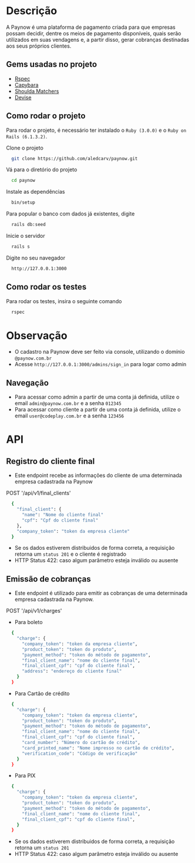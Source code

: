 
# Descrição

A Paynow é uma plataforma de pagamento criada para que empresas possam decidir, dentre os meios de pagamento disponíveis, quais serão utilizados em suas vendagens e, a partir disso, gerar cobranças destinadas aos seus próprios clientes.

## Gems usadas no projeto


- [Rspec](https://github.com/rspec/rspec-rails)
- [Capybara](https://github.com/teamcapybara/capybara)
- [Shoulda Matchers](https://github.com/thoughtbot/shoulda-matchers)
- [Devise](https://github.com/heartcombo/devise)


  
## Como rodar o projeto

Para rodar o projeto, é necessário ter instalado o `Ruby (3.0.0)` e o `Ruby on Rails (6.1.3.2)`.

Clone o projeto

```bash
  git clone https://github.com/aledcarv/paynow.git
```

Vá para o diretório do projeto

```bash
  cd paynow
```

Instale as dependências

```bash
  bin/setup
```

Para popular o banco com dados já existentes, digite

```bash
  rails db:seed
```

Inicie o servidor

```bash
  rails s
```

Digite no seu navegador

```bash
  http://127.0.0.1:3000
```
  
## Como rodar os testes

Para rodar os testes, insira o seguinte comando

```bash
  rspec
```

# Observação

- O cadastro na Paynow deve ser feito via console, utilizando o domínio `@paynow.com.br`
- Acesse `http://127.0.0.1:3000/admins/sign_in` para logar como admin

## Navegação

- Para acessar como admin a partir de uma conta já definida, utilize o email `admin@paynow.com.br` e a senha `012345`
- Para acessar como cliente a partir de uma conta já definida, utilize o email `user@codeplay.com.br` e a senha `123456`

# API

## Registro do cliente final

-  Este endpoint recebe as informações do cliente de uma determinada empresa cadastrada na Paynow

POST '/api/v1/final_clients'

```bash
  {
    "final_client": {
      "name": "Nome do cliente final"
      "cpf": "Cpf do cliente final"
    },
    "company_token": "token da empresa cliente"
  }
```
- Se os dados estiverem distribuidos de forma correta, a requisição retorna um `status 201` e o cliente é registrado
- HTTP Status 422: caso algum parâmetro esteja inválido ou ausente

## Emissão de cobranças

- Este endpoint é utilizado para emitir as cobranças de uma determinada empresa cadastrada na Paynow.

POST '/api/v1/charges'

- Para boleto

```bash
  {
    "charge": {
      "company_token": "token da empresa cliente",
      "product_token": "token do produto",
      "payment_method": "token do método de pagamento",
      "final_client_name": "nome do cliente final",
      "final_client_cpf": "cpf do cliente final", 
      "address": "endereço do cliente final"
    }
  }
```

- Para Cartão de crédito

```bash
  {
    "charge": {
      "company_token": "token da empresa cliente",
      "product_token": "token do produto",
      "payment_method": "token do método de pagamento",
      "final_client_name": "nome do cliente final",
      "final_client_cpf": "cpf do cliente final", 
      "card_number": "Número do cartão de crédito",
      "card_printed_name": "Nome impresso no cartão de crédito",
      "verification_code": "Código de verificação"
    }
  }
```

- Para PIX

```bash
  {
    "charge": {
      "company_token": "token da empresa cliente",
      "product_token": "token do produto",
      "payment_method": "token do método de pagamento",
      "final_client_name": "nome do cliente final",
      "final_client_cpf": "cpf do cliente final", 
    }
  }
```

- Se os dados estiverem distribuidos de forma correta, a requisição retorna um `status 201`
- HTTP Status 422: caso algum parâmetro esteja inválido ou ausente